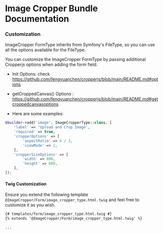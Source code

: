 # Image Cropper Bundle Documentation

### Customization

ImageCropper FormType inherits from Symfony's FileType, so you can use all the options available for the FileType.

You can customize the ImageCropper FormType by passing additional Cropperjs options when adding the form field.

+ Init Options: check https://github.com/fengyuanchen/cropperjs/blob/main/README.md#options
+ getCroppedCanvas() Options :  https://github.com/fengyuanchen/cropperjs/blob/main/README.md#getcroppedcanvasoptions

+ Here are some examples:

```php
$builder->add('image', ImageCropperType::class, [
    'label' => 'Upload and Crop Image',
    'required' => true,
    'cropperOptions' => [
        'aspectRatio' => 4 / 3,
        'viewMode' => 1,
    ],
    'cropperSizeOptions' => [
        'width' => 800,
        'height' => 600,
    ],
]);
```

#### Twig Customization

Ensure you extend the following template  `@ImageCropper/Form/image_cropper_type.html.twig` and feel free to customize it as you wish.

```html
{# templates/form/image_cropper_type.html.twig #}
{% extends '@ImageCropper/Form/image_cropper_type.html.twig' %}

...
```

